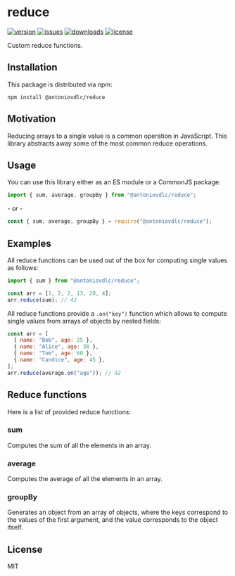 # reduce

[![version](https://img.shields.io/npm/v/@antoniovdlc/reduce.svg)](http://npm.im/@antoniovdlc/reduce)
[![issues](https://img.shields.io/github/issues-raw/antoniovdlc/reduce.svg)](https://github.com/AntonioVdlC/reduce/issues)
[![downloads](https://img.shields.io/npm/dt/@antoniovdlc/reduce.svg)](http://npm.im/@antoniovdlc/reduce)
[![license](https://img.shields.io/npm/l/@antoniovdlc/reduce.svg)](http://opensource.org/licenses/MIT)

Custom reduce functions.

## Installation

This package is distributed via npm:

```
npm install @antoniovdlc/reduce
```

## Motivation

Reducing arrays to a single value is a common operation in JavaScript. This library abstracts away some of the most common reduce operations.

## Usage

You can use this library either as an ES module or a CommonJS package:
```js
import { sum, average, groupBy } from "@antoniovdlc/reduce";
```
*- or -*
```js
const { sum, average, groupBy } = require("@antoniovdlc/reduce");
```

## Examples

All reduce functions can be used out of the box for computing single values as follows:

```js
import { sum } from "@antoniovdlc/reduce";

const arr = [1, 2, 2, 13, 20, 4];
arr.reduce(sum); // 42
```

All reduce functions provide a `.on("key")` function which allows to compute single values from arrays of objects by nested fields:

```js
const arr = [
  { name: "Bob", age: 25 },
  { name: "Alice", age: 38 },
  { name: "Tom", age: 60 },
  { name: "Candice", age: 45 },
];
arr.reduce(average.on("age")); // 42
```

## Reduce functions

Here is a list of provided reduce functions:

### sum
Computes the sum of all the elements in an array.

### average
Computes the average of all the elements in an array.

### groupBy
Generates an object from an array of objects, where the keys correspond to the values of the first argument, and the value corresponds to the object itself.

## License
MIT
